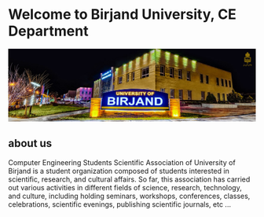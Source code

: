 # Welcome to Birjand University, CE Department


<p align="center">
  <img src="https://github.com/SSOCS-BU/.github/blob/main/profile/img/birjand.jpg"></img>
</p>


## about us

Computer Engineering Students Scientific Association of University of Birjand is a student organization composed of students interested in scientific, research, and cultural affairs. So far, this association has carried out various activities in different fields of science, research, technology, and culture, including holding seminars, workshops, conferences, classes, celebrations, scientific evenings, publishing scientific journals, etc ...
